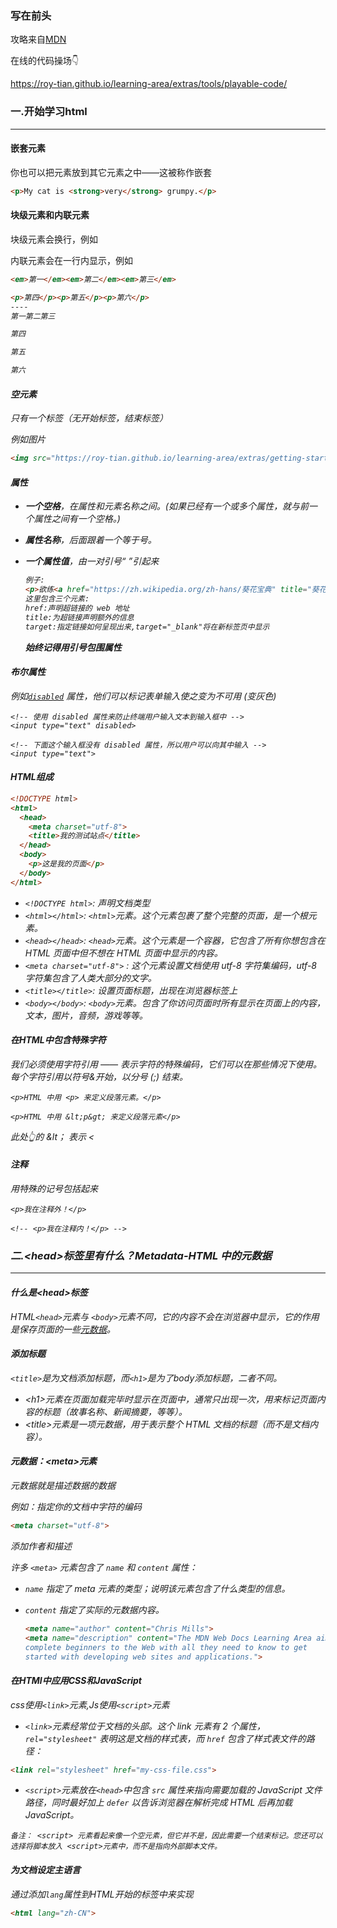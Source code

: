 ### 写在前头

攻略来自[MDN](https://developer.mozilla.org/zh-CN/docs/Learn/HTML/Introduction_to_HTML/Getting_started)

在线的代码操场👇

https://roy-tian.github.io/learning-area/extras/tools/playable-code/



### 一.开始学习html 

----



#### 嵌套元素

你也可以把元素放到其它元素之中——这被称作嵌套

```html
<p>My cat is <strong>very</strong> grumpy.</p>

```



#### 块级元素和内联元素

块级元素会换行，例如<p>

内联元素会在一行内显示，例如<em>

```html
<em>第一</em><em>第二</em><em>第三</em>

<p>第四</p><p>第五</p><p>第六</p>
----
第一第二第三

第四

第五

第六
```



#### 空元素

只有一个标签（无开始标签，结束标签）

例如图片

```html
<img src="https://roy-tian.github.io/learning-area/extras/getting-started-web/beginner-html-site/images/firefox-icon.png">

```



#### 属性

- **一个空格**，在属性和元素名称之间。(如果已经有一个或多个属性，就与前一个属性之间有一个空格。)

- **属性名称**，后面跟着一个等于号。

- **一个属性值**，由一对引号“ ”引起来

  ```html
  例子:
  <p>欲练<a href="https://zh.wikipedia.org/zh-hans/葵花宝典" title="葵花宝典简介" target="_blank">葵花宝典</a>，需引刀自宫</p>
  这里包含三个元素:
  href:声明超链接的 web 地址
  title:为超链接声明额外的信息
  target:指定链接如何呈现出来,target="_blank"将在新标签页中显示
  ```

  **始终记得用引号包围属性**



#### 布尔属性

例如[`disabled`](https://developer.mozilla.org/zh-CN/docs/Web/HTML/Element/Input#attr-disabled) 属性，他们可以标记表单输入使之变为不可用 (变灰色)

```
<!-- 使用 disabled 属性来防止终端用户输入文本到输入框中 -->
<input type="text" disabled>

<!-- 下面这个输入框没有 disabled 属性，所以用户可以向其中输入 -->
<input type="text">

```



#### HTML组成

```html
<!DOCTYPE html>
<html>
  <head>
    <meta charset="utf-8">
    <title>我的测试站点</title>
  </head>
  <body>
    <p>这是我的页面</p>
  </body>
</html>

```

* `<!DOCTYPE html>`: 声明文档类型
* `<html></html>`: `<html>`元素。这个元素包裹了整个完整的页面，是一个根元素。
* `<head></head>`: `<head>`元素。这个元素是一个容器，它包含了所有你想包含在 HTML 页面中但不想在 HTML 页面中显示的内容。
*  `<meta charset="utf-8">` : 这个元素设置文档使用 utf-8 字符集编码，utf-8 字符集包含了人类大部分的文字。
* `<title></title>`: 设置页面标题，出现在浏览器标签上
* `<body></body>`: `<body>`元素。包含了你访问页面时所有显示在页面上的内容，文本，图片，音频，游戏等等。



#### 在HTML中包含特殊字符

我们必须使用字符引用 —— 表示字符的特殊编码，它们可以在那些情况下使用。每个字符引用以符号&开始，以分号 (;) 结束。

```
<p>HTML 中用 <p> 来定义段落元素。</p>

<p>HTML 中用 &lt;p&gt; 来定义段落元素</p>

```

此处👆的  &lt； 表示  <



#### 注释

用特殊的记号<!--  和  -->包括起来

```
<p>我在注释外！</p>

<!-- <p>我在注释内！</p> -->

```



### 二.&lt;head&gt;标签里有什么？Metadata-HTML 中的元数据

----

#### 什么是&lt;head&gt;标签

HTML` <head> `元素与 `<body>`元素不同，它的内容不会在浏览器中显示，它的作用是保存页面的一些[元数据](https://developer.mozilla.org/zh-CN/docs/Glossary/Metadata)。



#### 添加标题

`<title>`是为文档添加标题，而` <h1> `是为了body添加标题，二者不同。

* &lt;h1&gt;元素在页面加载完毕时显示在页面中，通常只出现一次，用来标记页面内容的标题（故事名称、新闻摘要，等等）。
* &lt;title&gt;元素是一项元数据，用于表示整个 HTML 文档的标题（而不是文档内容）。



#### 元数据：&lt;meta&gt;元素

元数据就是描述数据的数据

例如：指定你的文档中字符的编码

```html
<meta charset="utf-8">
```

添加作者和描述

许多 `<meta>` 元素包含了 `name` 和 `content` 属性：

- `name` 指定了 meta 元素的类型；说明该元素包含了什么类型的信息。

- `content` 指定了实际的元数据内容。

  ```html
  <meta name="author" content="Chris Mills">
  <meta name="description" content="The MDN Web Docs Learning Area aims to provide
  complete beginners to the Web with all they need to know to get
  started with developing web sites and applications.">
  ```

  

#### 在HTMl中应用CSS和JavaScript

css使用`<link>`元素,Js使用`<script>`元素

* `<link>`元素经常位于文档的头部。这个 link 元素有 2 个属性，`rel="stylesheet"` 表明这是文档的样式表，而 `href` 包含了样式表文件的路径：

```html
<link rel="stylesheet" href="my-css-file.css">
```

* `<script>`元素放在`<head>`中包含 `src` 属性来指向需要加载的 JavaScript 文件路径，同时最好加上 `defer` 以告诉浏览器在解析完成 HTML 后再加载 JavaScript。

```
备注： <script> 元素看起来像一个空元素，但它并不是，因此需要一个结束标记。您还可以选择将脚本放入 <script>元素中，而不是指向外部脚本文件。
```



#### 为文档设定主语言

通过添加`lang`属性到HTML开始的标签中来实现

```html
<html lang="zh-CN">
```

